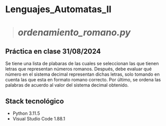 # Lenguajes_Automatas_II


> # ***ordenamiento_romano.py***
## Práctica en clase  31/08/2024 
Se tiene una lista de plabaras de las cuales se seleccionan las que tienen letras que representan números romanos.
Después, debe evaluar qué número en el sistema decimal representan dichas letras, solo tomando en cuenta las que esta en formato romano correcto.
Por último, se ordena las palabras de acuerdo al valor del sistema decimal obtenido.

## Stack tecnológico
- Python 3.11.5
- Visual Studio Code 1.88.1
